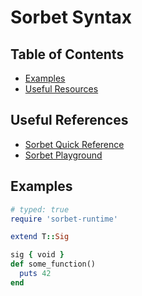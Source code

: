 # Sorbet Syntax

## Table of Contents

* [Examples](#examples)
* [Useful Resources](#resources)

## Useful References
  * [Sorbet Quick Reference](https://sorbet.org/docs/quickref)
  * [Sorbet Playground](https://sorbet.run)

## Examples

```ruby
# typed: true
require 'sorbet-runtime'
```

```ruby
extend T::Sig

sig { void }
def some_function()
  puts 42
end
```
